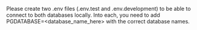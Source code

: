 Please create two .env files (.env.test and .env.development) to be able to connect to both databases locally. Into each, you need to add PGDATABASE=<database_name_here> with the correct database names.
